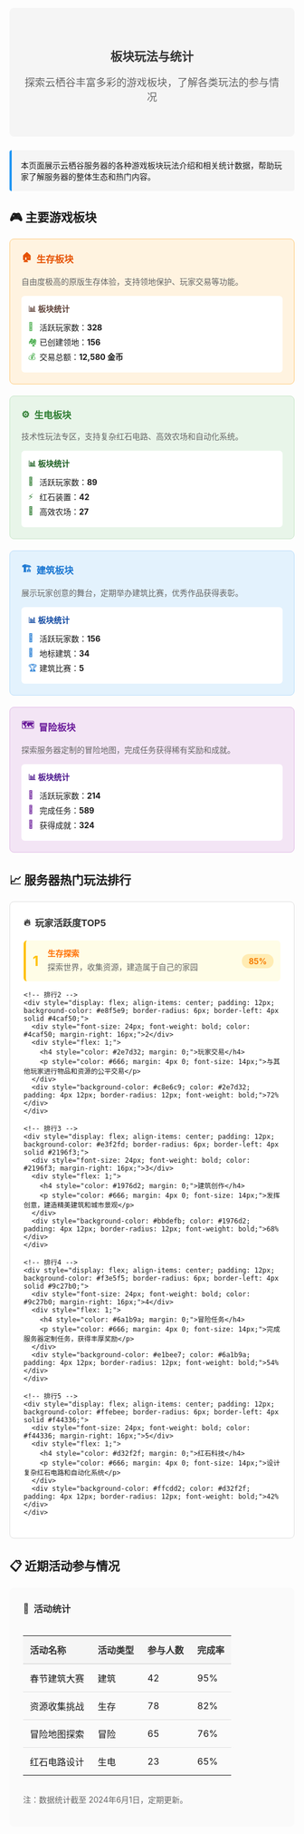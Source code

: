 <div align="center" style="padding: 40px 20px; background-color: #f5f5f5; border-radius: 8px; margin: 20px 0;">
  <h2 style="color: #333; margin-bottom: 16px;">板块玩法与统计</h2>
  <p style="font-size: 18px; color: #666;">探索云栖谷丰富多彩的游戏板块，了解各类玩法的参与情况</p>
</div>

<div style="margin: 24px 0; padding: 16px; background-color: #f5f5f5; border-left: 4px solid #2196f3; border-radius: 4px;">
  <p style="margin: 0;">本页面展示云栖谷服务器的各种游戏板块玩法介绍和相关统计数据，帮助玩家了解服务器的整体生态和热门内容。</p>
</div>

## 🎮 主要游戏板块

<div style="display: flex; flex-wrap: wrap; gap: 20px; margin-bottom: 32px;">
  <!-- 生存板块 -->
  <div style="flex: 1 1 300px; background-color: #fff3e0; border: 1px solid #ffcc80; border-radius: 8px; padding: 20px;">
    <h3 style="color: #e65100; margin-top: 0; display: flex; align-items: center;">
      <span style="margin-right: 8px;">🏠</span> 生存板块
    </h3>
    <p style="color: #666; margin: 8px 0;">自由度极高的原版生存体验，支持领地保护、玩家交易等功能。</p>
    <div style="margin-top: 16px; background-color: #fff; border-radius: 6px; padding: 12px;">
      <h4 style="color: #5d4037; margin-top: 0; margin-bottom: 8px;">📊 板块统计</h4>
      <ul style="list-style-type: none; padding-left: 0; margin: 0;">
        <li style="margin-bottom: 6px; padding-left: 20px; position: relative;">
          <span style="position: absolute; left: 0; color: #4caf50;">👥</span>
          活跃玩家数：<strong>328</strong>
        </li>
        <li style="margin-bottom: 6px; padding-left: 20px; position: relative;">
          <span style="position: absolute; left: 0; color: #4caf50;">🏘️</span>
          已创建领地：<strong>156</strong>
        </li>
        <li style="margin-bottom: 6px; padding-left: 20px; position: relative;">
          <span style="position: absolute; left: 0; color: #4caf50;">💰</span>
          交易总额：<strong>12,580 金币</strong>
        </li>
      </ul>
    </div>
  </div>

  <!-- 生电板块 -->
  <div style="flex: 1 1 300px; background-color: #e8f5e9; border: 1px solid #c8e6c9; border-radius: 8px; padding: 20px;">
    <h3 style="color: #2e7d32; margin-top: 0; display: flex; align-items: center;">
      <span style="margin-right: 8px;">⚙️</span> 生电板块
    </h3>
    <p style="color: #666; margin: 8px 0;">技术性玩法专区，支持复杂红石电路、高效农场和自动化系统。</p>
    <div style="margin-top: 16px; background-color: #fff; border-radius: 6px; padding: 12px;">
      <h4 style="color: #1b5e20; margin-top: 0; margin-bottom: 8px;">📊 板块统计</h4>
      <ul style="list-style-type: none; padding-left: 0; margin: 0;">
        <li style="margin-bottom: 6px; padding-left: 20px; position: relative;">
          <span style="position: absolute; left: 0; color: #2e7d32;">👥</span>
          活跃玩家数：<strong>89</strong>
        </li>
        <li style="margin-bottom: 6px; padding-left: 20px; position: relative;">
          <span style="position: absolute; left: 0; color: #2e7d32;">⚡</span>
          红石装置：<strong>42</strong>
        </li>
        <li style="margin-bottom: 6px; padding-left: 20px; position: relative;">
          <span style="position: absolute; left: 0; color: #2e7d32;">🌾</span>
          高效农场：<strong>27</strong>
        </li>
      </ul>
    </div>
  </div>

  <!-- 建筑板块 -->
  <div style="flex: 1 1 300px; background-color: #e3f2fd; border: 1px solid #bbdefb; border-radius: 8px; padding: 20px;">
    <h3 style="color: #1976d2; margin-top: 0; display: flex; align-items: center;">
      <span style="margin-right: 8px;">🏗️</span> 建筑板块
    </h3>
    <p style="color: #666; margin: 8px 0;">展示玩家创意的舞台，定期举办建筑比赛，优秀作品获得表彰。</p>
    <div style="margin-top: 16px; background-color: #fff; border-radius: 6px; padding: 12px;">
      <h4 style="color: #0d47a1; margin-top: 0; margin-bottom: 8px;">📊 板块统计</h4>
      <ul style="list-style-type: none; padding-left: 0; margin: 0;">
        <li style="margin-bottom: 6px; padding-left: 20px; position: relative;">
          <span style="position: absolute; left: 0; color: #1976d2;">👥</span>
          活跃玩家数：<strong>156</strong>
        </li>
        <li style="margin-bottom: 6px; padding-left: 20px; position: relative;">
          <span style="position: absolute; left: 0; color: #1976d2;">🏰</span>
          地标建筑：<strong>34</strong>
        </li>
        <li style="margin-bottom: 6px; padding-left: 20px; position: relative;">
          <span style="position: absolute; left: 0; color: #1976d2;">🏆</span>
          建筑比赛：<strong>5</strong>
        </li>
      </ul>
    </div>
  </div>

  <!-- 冒险板块 -->
  <div style="flex: 1 1 300px; background-color: #f3e5f5; border: 1px solid #e1bee7; border-radius: 8px; padding: 20px;">
    <h3 style="color: #6a1b9a; margin-top: 0; display: flex; align-items: center;">
      <span style="margin-right: 8px;">🗺️</span> 冒险板块
    </h3>
    <p style="color: #666; margin: 8px 0;">探索服务器定制的冒险地图，完成任务获得稀有奖励和成就。</p>
    <div style="margin-top: 16px; background-color: #fff; border-radius: 6px; padding: 12px;">
      <h4 style="color: #4a148c; margin-top: 0; margin-bottom: 8px;">📊 板块统计</h4>
      <ul style="list-style-type: none; padding-left: 0; margin: 0;">
        <li style="margin-bottom: 6px; padding-left: 20px; position: relative;">
          <span style="position: absolute; left: 0; color: #6a1b9a;">👥</span>
          活跃玩家数：<strong>214</strong>
        </li>
        <li style="margin-bottom: 6px; padding-left: 20px; position: relative;">
          <span style="position: absolute; left: 0; color: #6a1b9a;">📜</span>
          完成任务：<strong>589</strong>
        </li>
        <li style="margin-bottom: 6px; padding-left: 20px; position: relative;">
          <span style="position: absolute; left: 0; color: #6a1b9a;">🏅</span>
          获得成就：<strong>324</strong>
        </li>
      </ul>
    </div>
  </div>
</div>

## 📈 服务器热门玩法排行

<div style="background-color: #fff; border: 1px solid #e0e0e0; border-radius: 8px; padding: 24px; margin-bottom: 32px;">
  <h3 style="color: #333; margin-top: 0; margin-bottom: 20px; display: flex; align-items: center;">
    <span style="margin-right: 8px;">🔥</span> 玩家活跃度TOP5
  </h3>
  
  <div style="space-y: 16px;">
    <!-- 排行1 -->
    <div style="display: flex; align-items: center; padding: 12px; background-color: #fffde7; border-radius: 6px; border-left: 4px solid #ffc107;">
      <div style="font-size: 24px; font-weight: bold; color: #ffc107; margin-right: 16px;">1</div>
      <div style="flex: 1;">
        <h4 style="color: #ff6f00; margin: 0;">生存探索</h4>
        <p style="color: #666; margin: 4px 0; font-size: 14px;">探索世界，收集资源，建造属于自己的家园</p>
      </div>
      <div style="background-color: #ffecb3; color: #f57c00; padding: 4px 12px; border-radius: 12px; font-weight: bold;">85%</div>
    </div>
    
    <!-- 排行2 -->
    <div style="display: flex; align-items: center; padding: 12px; background-color: #e8f5e9; border-radius: 6px; border-left: 4px solid #4caf50;">
      <div style="font-size: 24px; font-weight: bold; color: #4caf50; margin-right: 16px;">2</div>
      <div style="flex: 1;">
        <h4 style="color: #2e7d32; margin: 0;">玩家交易</h4>
        <p style="color: #666; margin: 4px 0; font-size: 14px;">与其他玩家进行物品和资源的公平交易</p>
      </div>
      <div style="background-color: #c8e6c9; color: #2e7d32; padding: 4px 12px; border-radius: 12px; font-weight: bold;">72%</div>
    </div>
    
    <!-- 排行3 -->
    <div style="display: flex; align-items: center; padding: 12px; background-color: #e3f2fd; border-radius: 6px; border-left: 4px solid #2196f3;">
      <div style="font-size: 24px; font-weight: bold; color: #2196f3; margin-right: 16px;">3</div>
      <div style="flex: 1;">
        <h4 style="color: #1976d2; margin: 0;">建筑创作</h4>
        <p style="color: #666; margin: 4px 0; font-size: 14px;">发挥创意，建造精美建筑和城市景观</p>
      </div>
      <div style="background-color: #bbdefb; color: #1976d2; padding: 4px 12px; border-radius: 12px; font-weight: bold;">68%</div>
    </div>
    
    <!-- 排行4 -->
    <div style="display: flex; align-items: center; padding: 12px; background-color: #f3e5f5; border-radius: 6px; border-left: 4px solid #9c27b0;">
      <div style="font-size: 24px; font-weight: bold; color: #9c27b0; margin-right: 16px;">4</div>
      <div style="flex: 1;">
        <h4 style="color: #6a1b9a; margin: 0;">冒险任务</h4>
        <p style="color: #666; margin: 4px 0; font-size: 14px;">完成服务器定制任务，获得丰厚奖励</p>
      </div>
      <div style="background-color: #e1bee7; color: #6a1b9a; padding: 4px 12px; border-radius: 12px; font-weight: bold;">54%</div>
    </div>
    
    <!-- 排行5 -->
    <div style="display: flex; align-items: center; padding: 12px; background-color: #ffebee; border-radius: 6px; border-left: 4px solid #f44336;">
      <div style="font-size: 24px; font-weight: bold; color: #f44336; margin-right: 16px;">5</div>
      <div style="flex: 1;">
        <h4 style="color: #d32f2f; margin: 0;">红石科技</h4>
        <p style="color: #666; margin: 4px 0; font-size: 14px;">设计复杂红石电路和自动化系统</p>
      </div>
      <div style="background-color: #ffcdd2; color: #d32f2f; padding: 4px 12px; border-radius: 12px; font-weight: bold;">42%</div>
    </div>
  </div>
</div>

## 📋 近期活动参与情况

<div style="background-color: #fafafa; border-radius: 8px; padding: 24px;">
  <h3 style="color: #333; margin-top: 0; margin-bottom: 20px; display: flex; align-items: center;">
    <span style="margin-right: 8px;">📆</span> 活动统计
  </h3>
  
  <div style="overflow-x: auto;">
    <table style="width: 100%; border-collapse: collapse; min-width: 600px;">
      <thead>
        <tr style="background-color: #f5f5f5;">
          <th style="padding: 12px; text-align: left; border-bottom: 2px solid #e0e0e0; color: #333;">活动名称</th>
          <th style="padding: 12px; text-align: left; border-bottom: 2px solid #e0e0e0; color: #333;">活动类型</th>
          <th style="padding: 12px; text-align: left; border-bottom: 2px solid #e0e0e0; color: #333;">参与人数</th>
          <th style="padding: 12px; text-align: left; border-bottom: 2px solid #e0e0e0; color: #333;">完成率</th>
        </tr>
      </thead>
      <tbody>
        <tr style="border-bottom: 1px solid #e0e0e0;">
          <td style="padding: 12px;">春节建筑大赛</td>
          <td style="padding: 12px;">建筑</td>
          <td style="padding: 12px;">42</td>
          <td style="padding: 12px;">95%</td>
        </tr>
        <tr style="border-bottom: 1px solid #e0e0e0;">
          <td style="padding: 12px;">资源收集挑战</td>
          <td style="padding: 12px;">生存</td>
          <td style="padding: 12px;">78</td>
          <td style="padding: 12px;">82%</td>
        </tr>
        <tr style="border-bottom: 1px solid #e0e0e0;">
          <td style="padding: 12px;">冒险地图探索</td>
          <td style="padding: 12px;">冒险</td>
          <td style="padding: 12px;">65</td>
          <td style="padding: 12px;">76%</td>
        </tr>
        <tr>
          <td style="padding: 12px;">红石电路设计</td>
          <td style="padding: 12px;">生电</td>
          <td style="padding: 12px;">23</td>
          <td style="padding: 12px;">65%</td>
        </tr>
      </tbody>
    </table>
  </div>
  
  <p style="color: #666; margin-top: 16px; font-size: 14px;">注：数据统计截至 2024年6月1日，定期更新。</p>
</div>
